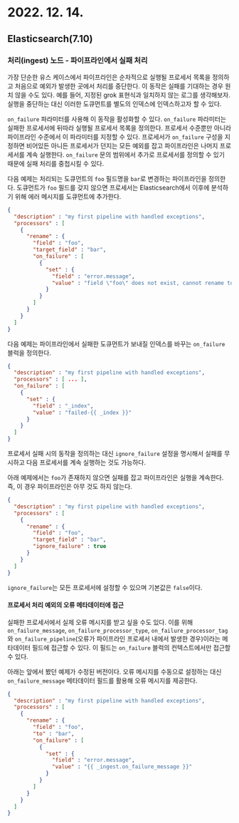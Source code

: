 # 2022. 12. 14.

## Elasticsearch(7.10)

### 처리(ingest) 노드 - 파이프라인에서 실패 처리

가장 단순한 유스 케이스에서 파이프라인은 순차적으로 실행될 프로세서 목록을 정의하고 처음으로 예외가 발생한 곳에서 처리를 중단한다. 이 동작은 실패를 기대하는 경우 원치 않을 수도 있다. 예를 들어, 지정된 grok 표현식과 일치하지 않는 로그를 생각해보자. 실행을 중단하는 대신 이러한 도큐먼트를 별도의 인덱스에 인덱스하고자 할 수 있다.

`on_failure` 파라미터를 사용해 이 동작을 활성화할 수 있다. `on_failure` 파라미터는 실패한 프로세서에 뒤따라 실행될 프로세서 목록을 정의한다. 프로세서 수준뿐만 아니라 파이프라인 수준에서 이 파라미터를 지정할 수 있다. 프로세서가 `on_failure` 구성을 지정하면 비어있든 아니든 프로세서가 던지는 모든 예외를 잡고 파이프라인은 나머지 프로세서를 계속 실행한다. `on_failure` 문의 범위에서 추가로 프로세서를 정의할 수 있기 때문에 실패 처리를 중첩시킬 수 있다.

다음 예제는 처리되는 도큐먼트의 `foo` 필드명을 `bar`로 변경하는 파이프라인을 정의한다. 도큐먼트가 `foo` 필드를 갖지 않으면 프로세서는 Elasticsearch에서 이후에 분석하기 위해 에러 메시지를 도큐먼트에 추가한다.

```json
{
  "description" : "my first pipeline with handled exceptions",
  "processors" : [
    {
      "rename" : {
        "field" : "foo",
        "target_field" : "bar",
        "on_failure" : [
          {
            "set" : {
              "field" : "error.message",
              "value" : "field \"foo\" does not exist, cannot rename to \"bar\""
            }
          }
        ]
      }
    }
  ]
}
```

다음 예제는 파이프라인에서 실패한 도큐먼트가 보내질 인덱스를 바꾸는 `on_failure` 블럭을 정의한다.

```json
{
  "description" : "my first pipeline with handled exceptions",
  "processors" : [ ... ],
  "on_failure" : [
    {
      "set" : {
        "field" : "_index",
        "value" : "failed-{{ _index }}"
      }
    }
  ]
}
```

프로세서 실패 시의 동작을 정의하는 대신 `ignore_failure` 설정을 명시해서 실패를 무시하고 다음 프로세서를 계속 실행하는 것도 가능하다.

아래 예제에서는 `foo`가 존재하지 않으면 실패를 잡고 파이프라인은 실행을 계속한다. 즉, 이 경우 파이프라인은 아무 것도 하지 않는다.

```json
{
  "description" : "my first pipeline with handled exceptions",
  "processors" : [
    {
      "rename" : {
        "field" : "foo",
        "target_field" : "bar",
        "ignore_failure" : true
      }
    }
  ]
}
```

`ignore_failure`는 모든 프로세서에 설정할 수 있으며 기본값은 `false`이다.

#### 프로세서 처리 예외의 오류 메타데이터에 접근

실패한 프로세서에서 실제 오류 메시지를 받고 싶을 수도 있다. 이를 위해 `on_failure_message`, `on_failure_processor_type`, `on_failure_processor_tag`와 `on_failure_pipeline`(오류가 파이프라인 프로세서 내에서 발생한 경우)이라는 메타데이터 필드에 접근할 수 있다. 이 필드는 `on_failure` 블럭의 컨텍스트에서만 접근할 수 있다.

아래는 앞에서 봤던 예제가 수정된 버전이다. 오류 메시지를 수동으로 설정하는 대신 `on_failure_message` 메타데이터 필드를 활용해 오류 메시지를 제공한다.

```json
{
  "description" : "my first pipeline with handled exceptions",
  "processors" : [
    {
      "rename" : {
        "field" : "foo",
        "to" : "bar",
        "on_failure" : [
          {
            "set" : {
              "field" : "error.message",
              "value" : "{{ _ingest.on_failure_message }}"
            }
          }
        ]
      }
    }
  ]
}
```

